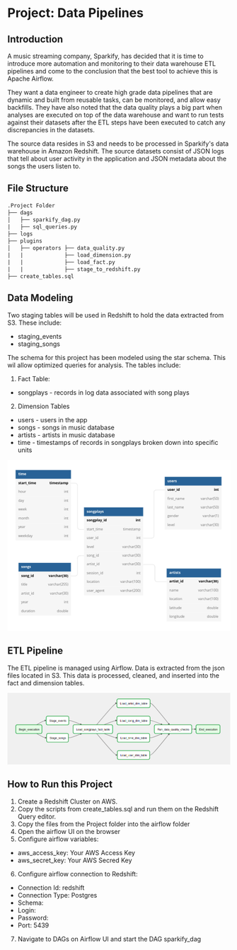 # Project: Data Pipelines 
## Introduction
A music streaming company, Sparkify, has decided that it is time to introduce more automation and monitoring to their data warehouse ETL pipelines and come to the conclusion that the best tool to achieve this is Apache Airflow.

They want a data engineer to create high grade data pipelines that are dynamic and built from reusable tasks, can be monitored, and allow easy backfills. They have also noted that the data quality plays a big part when analyses are executed on top of the data warehouse and want to run tests against their datasets after the ETL steps have been executed to catch any discrepancies in the datasets.

The source data resides in S3 and needs to be processed in Sparkify's data warehouse in Amazon Redshift. The source datasets consist of JSON logs that tell about user activity in the application and JSON metadata about the songs the users listen to.

## File Structure

```
.Project Folder
├── dags
│   ├── sparkify_dag.py
|   ├── sql_queries.py
├── logs
├── plugins
│   ├── operators ├── data_quality.py
|   |             ├── load_dimension.py 
|   |             ├── load_fact.py 
|   |             ├── stage_to_redshift.py 
├── create_tables.sql
```

## Data Modeling
Two staging tables will be used in Redshift to hold the data extracted from S3. These include:
- staging_events
- staging_songs

The schema for this project has been modeled using the star schema. This wil allow optimized queries for analysis. The tables include:
1. Fact Table: 
- songplays - records in log data associated with song plays 
2. Dimension Tables
- users - users in the app
- songs - songs in music database
- artists - artists in music database
- time - timestamps of records in songplays broken down into specific units


![Database Model png](./images/sparkify_database.png)

## ETL Pipeline
The ETL pipeline is managed using Airflow. Data is extracted from the json files located in S3. This data is processed, cleaned, and inserted into the fact and dimension tables. 

![DAG png](./images/dag.png)

## How to Run this Project
1. Create a Redshift Cluster on AWS. 
2. Copy the scripts from create_tables.sql and run them on the Redshift Query editor.
3. Copy the files from the Project folder into the airflow folder
4. Open the airflow UI on the browser
5. Configure airflow variables:
- aws_access_key: Your AWS Access Key
- aws_secret_key: Your AWS Secred Key	
6. Configure airflow connection to Redshift:
- Connection Id: redshift
- Connection Type: Postgres
- Schema: 
- Login:
- Password:
- Port: 5439
7. Navigate to DAGs on Airflow UI and start the DAG sparkify_dag


